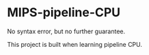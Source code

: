 # MIPS-pipeline-CPU

No syntax error, but no further guarantee.

This project is built when learning pipeline CPU.
